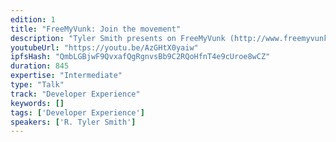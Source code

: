 ```yaml
---
edition: 1
title: "FreeMyVunk: Join the movement"
description: "Tyler Smith presents on FreeMyVunk (http://www.freemyvunk.com/), a DApp dedicated to empowering people to fight for ownership rights over their virtual property, virtual junk or VUNK."
youtubeUrl: "https://youtu.be/AzGHtX0yaiw"
ipfsHash: "QmbLGBjwF9QvxafQgRgnvsBb9C2RQoHfnT4e9cUroe8wCZ"
duration: 845
expertise: "Intermediate"
type: "Talk"
track: "Developer Experience"
keywords: []
tags: ['Developer Experience']
speakers: ['R. Tyler Smith']
---
```

